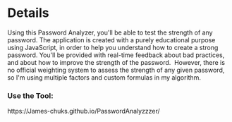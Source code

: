 # Details
Using this Password Analyzer, you'll be able to test the strength of any password. The application is created with a purely educational purpose using JavaScript, in order to help you understand how to create a strong password. You'll be provided with real-time feedback about bad practices, and about how to improve the strength of the password.  However, there is no official weighting system to assess the strength of any given password, so I'm using multiple factors and custom formulas in my algorithm. 


<h3>Use the Tool:</h3>
https://James-chuks.github.io/PasswordAnalyzzzer/
